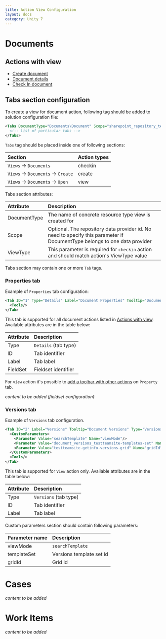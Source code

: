 ```yaml
---
title: Action View Configuration
layout: docs
category: Unity 7
---
```

# Documents

## Actions with view

- [Create document](../actions/create-document.md)
- [Document details](../actions/document-details.md)
- [Check In document](../actions/checkin-document.md)

## Tabs section configuration

To create a view for document action, following tag should be added to solution configuration file:

```xml
<Tabs DocumentType="Documents\Document" Scope="sharepoint_repository_testteamsite" EnableSaveButton="true" EnableCloseButton="true">
  <!-- list of particular tabs -->
</Tabs>
```

`Tabs` tag should be placed inside one of following sections:

| Section                            | Action types |
|:-----------------------------------|:-------------|
| `Views` -> `Documents`             | checkin      |
| `Views` -> `Documents` -> `Create` | create       |
| `Views` -> `Documents` -> `Open`   | view         |

Tabs section attributes:

| Attribute    | Description |
|:-------------|:------------|
| DocumentType | The name of concrete resource type view is created for |
| Scope        | Optional. The repository data provider id. No need to specify this parameter if DocumentType belongs to one data provider |
| ViewType     | This parameter is required for `checkin` action and should match action's ViewType value |

Tabs section may contain one or more `Tab` tags.
 
### Properties tab

Example of `Properties` tab configuration:

```xml
<Tab ID="1" Type="Details" Label="Document Properties" Tooltip="Document Properties" FieldSet="Document_Create_testteamsite">
  <Tools/>
</Tab>
```

This tab is supported for all document actions listed in [Actions with view](#actions-with-view). Available attributes are in the table below:

| Attribute | Description         |
|:----------|:--------------------|
| Type      | `Details` (tab type)|
| ID        | Tab identifier      |
| Label     | Tab label           |
| FieldSet  | Fieldset identifier |

For `view` action it's possible to [add a toolbar with other actions](./views-tag/tab-action-set.md) on `Property` tab. 

*content to be added (fieldset configuration)*

### Versions tab

Example of `Versions` tab configuration.

```xml
<Tab ID="2" Label="Versions" Tooltip="Document Versions" Type="Versions">
  <CustomParameters>
    <Parameter Value="searchTemplate" Name="viewMode"/>
    <Parameter Value="document_versions_testteamsite-templates-set" Name="templateSet"/>
    <Parameter Value="testteamsite-getinfo-versions-grid" Name="gridId"/>
  </CustomParameters>
  <Tools/>
</Tab>
```

This tab is supported for `View` action only. Available attributes are in the table below:

| Attribute | Description         |
|:----------|:--------------------|
| Type      | `Versions` (tab type)|
| ID        | Tab identifier      |
| Label     | Tab label           |

Custom parameters section should contain following parameters:

| Parameter name | Description         |
|:---------------|:--------------------|
| viewMode       | `searchTemplate`    |
| templateSet    | Versions template set id |
| gridId         | Grid id |


# Cases

*content to be added*

# Work Items

*content to be added*

